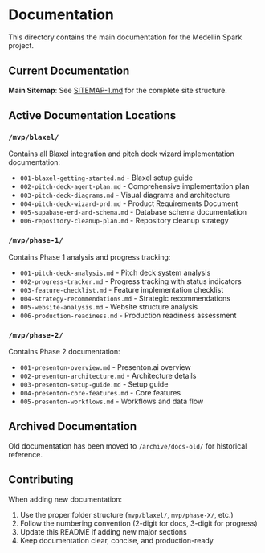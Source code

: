 # Documentation

This directory contains the main documentation for the Medellin Spark project.

## Current Documentation

**Main Sitemap**: See [SITEMAP-1.md](./SITEMAP-1.md) for the complete site structure.

## Active Documentation Locations

### `/mvp/blaxel/`
Contains all Blaxel integration and pitch deck wizard implementation documentation:
- `001-blaxel-getting-started.md` - Blaxel setup guide
- `002-pitch-deck-agent-plan.md` - Comprehensive implementation plan
- `003-pitch-deck-diagrams.md` - Visual diagrams and architecture
- `004-pitch-deck-wizard-prd.md` - Product Requirements Document
- `005-supabase-erd-and-schema.md` - Database schema documentation
- `006-repository-cleanup-plan.md` - Repository cleanup strategy

### `/mvp/phase-1/`
Contains Phase 1 analysis and progress tracking:
- `001-pitch-deck-analysis.md` - Pitch deck system analysis
- `002-progress-tracker.md` - Progress tracking with status indicators
- `003-feature-checklist.md` - Feature implementation checklist
- `004-strategy-recommendations.md` - Strategic recommendations
- `005-website-analysis.md` - Website structure analysis
- `006-production-readiness.md` - Production readiness assessment

### `/mvp/phase-2/`
Contains Phase 2 documentation:
- `001-presenton-overview.md` - Presenton.ai overview
- `002-presenton-architecture.md` - Architecture details
- `003-presenton-setup-guide.md` - Setup guide
- `004-presenton-core-features.md` - Core features
- `005-presenton-workflows.md` - Workflows and data flow

## Archived Documentation

Old documentation has been moved to `/archive/docs-old/` for historical reference.

## Contributing

When adding new documentation:
1. Use the proper folder structure (`mvp/blaxel/`, `mvp/phase-X/`, etc.)
2. Follow the numbering convention (2-digit for docs, 3-digit for progress)
3. Update this README if adding new major sections
4. Keep documentation clear, concise, and production-ready

